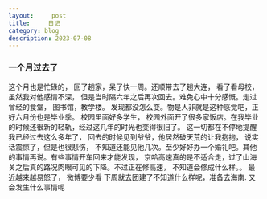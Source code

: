 ```yaml
---
layout:     post
title:     日记
category: blog
description: 2023-07-08
---
```



### 一个月过去了

  这个月也是忙碌的， 回了趟家，呆了快一周。还顺带去了趟大连， 看了看母校，虽然我对他感情不深， 但是当时隔六年之后再次回去。难免心中十分感慨。走过曾经的食堂， 图书馆，教学楼。 发现都没怎么变。物是人非就是这种感觉吧，正好六月份也是毕业季。 校园里面好多学生， 校园外面开了很多家饭店。在我毕业的时候还很新的轻轨，经过这几年的时光也变得很旧了。 这一切都在不停地提醒我已经过去这么多年了， 回去的时候见到爷爷，他居然破天荒的让我抱抱， 说实话震惊了，但是也很悲伤， 不知道还能见他几次。至少好好办一个婚礼吧。其他的事情再说。有些事情开车回来才能发现， 京哈高速真的是不适合走，过了山海关之后真的路况肉眼可见的下降。不过正在修高速， 不知道会修成什么样。。
  最近越来越易怒了， 微博要少看
  下周就去团建了不知道什么样呢，准备去海南. 又会发生什么事情呢
